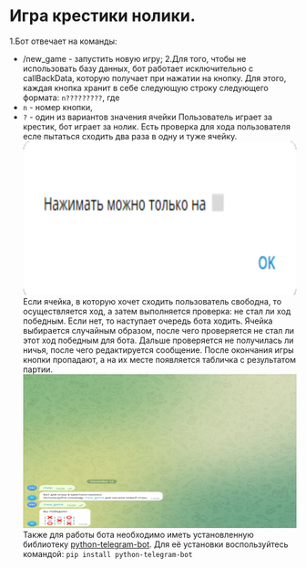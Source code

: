 # Игра крестики нолики.
1.Бот отвечает на команды:
* /new_game - запустить новую игру;
2.Для того, чтобы не использовать базу данных, бот работает исключительно с callBackData, которую получает при нажатии на кнопку. 
Для этого, каждая кнопка хранит в себе следующую строку следующего формата: `n?????????`, где
* `n` - номер кнопки,
* `?` - один из вариантов значения ячейки
Пользователь играет за крестик, бот играет за нолик.
Есть проверка для хода пользователя есле пытаться сходить два раза в одну и туже ячейку.
![Пример ошибки](images/Ошибка.png)
Если ячейка, в которую хочет сходить пользователь свободна, то осуществляется ход, а затем выполняется проверка: не стал ли ход победным. 
Если нет, то наступает очередь бота ходить. Ячейка выбирается случайным образом, после чего проверяется не стал ли этот ход победным для бота. 
Дальше проверяется не получилась ли ничья, после чего редактируется сообщение.
После окончания игры кнопки пропадают, а на их месте появляется табличка с результатом партии.
![Пример выигрыша](images/Победа.png)
Также для работы бота необходимо иметь установленную библиотеку 
[python-telegram-bot](https://python-telegram-bot.org/). 
Для её установки воспользуйтесь командой:
`pip install python-telegram-bot`

#
